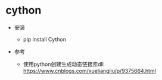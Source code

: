 # cython

- 安装
    - pip install Cython

- 参考
    - 使用python创建生成动态链接库dll https://www.cnblogs.com/xueliangliu/p/9375664.html
